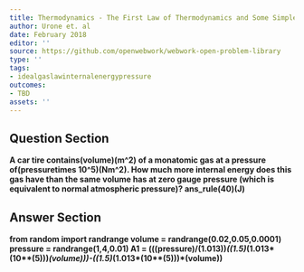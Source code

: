 ```yaml
---
title: Thermodynamics - The First Law of Thermodynamics and Some Simple Processes
author: Urone et. al
date: February 2018
editor: ''
source: https://github.com/openwebwork/webwork-open-problem-library
type: ''
tags:
- idealgaslawinternalenergypressure
outcomes:
- TBD
assets: ''
---
```


## Question Section 

<b>
A car tire contains(volume)(m^2) of a monatomic gas at a pressure of(pressuretimes 10^5)(Nm^2). How much more internal energy does this gas have than the same volume has at zero gauge pressure (which is equivalent to normal atmospheric pressure)?
ans_rule(40)(J)


## Answer Section

from random import randrange
volume = randrange(0.02,0.05,0.0001)
pressure = randrange(1,4,0.01)
A1 = (((pressure)/(1.013))*((1.5)*(1.013*(10**(5)))*(volume)))-((1.5)*(1.013*(10**(5)))*(volume))